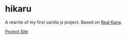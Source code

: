 # hikaru
A rewrite of my first vanilla js project. Based on [Real Kana](https://realkana.com/).

[Project Site](https://joaopscosta.github.io/hikaru/)
